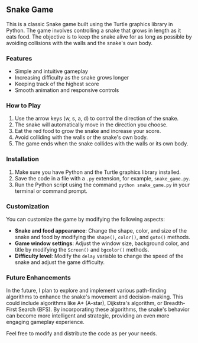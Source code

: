 ## Snake Game

This is a classic Snake game built using the Turtle graphics library in Python. The game involves controlling a snake that grows in length as it eats food. The objective is to keep the snake alive for as long as possible by avoiding collisions with the walls and the snake's own body.

### Features

- Simple and intuitive gameplay
- Increasing difficulty as the snake grows longer
- Keeping track of the highest score
- Smooth animation and responsive controls

### How to Play

1. Use the arrow keys (w, s, a, d) to control the direction of the snake.
2. The snake will automatically move in the direction you choose.
3. Eat the red food to grow the snake and increase your score.
4. Avoid colliding with the walls or the snake's own body.
5. The game ends when the snake collides with the walls or its own body.

### Installation

1. Make sure you have Python and the Turtle graphics library installed.
2. Save the code in a file with a `.py` extension, for example, `snake_game.py`.
3. Run the Python script using the command `python snake_game.py` in your terminal or command prompt.

### Customization

You can customize the game by modifying the following aspects:

- **Snake and food appearance**: Change the shape, color, and size of the snake and food by modifying the `shape()`, `color()`, and `goto()` methods.
- **Game window settings**: Adjust the window size, background color, and title by modifying the `Screen()` and `bgcolor()` methods.
- **Difficulty level**: Modify the `delay` variable to change the speed of the snake and adjust the game difficulty.

### Future Enhancements

In the future, I plan to explore and implement various path-finding algorithms to enhance the snake's movement and decision-making. This could include algorithms like A* (A-star), Dijkstra's algorithm, or Breadth-First Search (BFS). By incorporating these algorithms, the snake's behavior can become more intelligent and strategic, providing an even more engaging gameplay experience.


Feel free to modify and distribute the code as per your needs.
